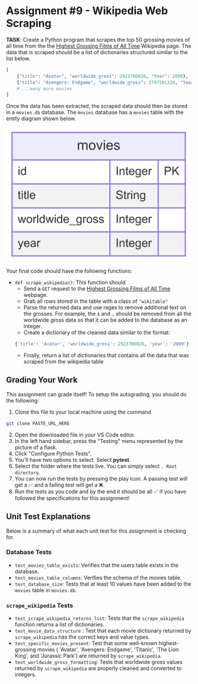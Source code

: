 # Assignment #9 - Wikipedia Web Scraping

**TASK**: Create a Python program that scrapes the top 50 grossing movies of all time from the the [Highest Grossing Films of All Time](https://en.wikipedia.org/wiki/List_of_highest-grossing_films) Wikipedia page. The data that is scraped should be a list of dictionaries structured similar to the list below.

```python
[
    {"title": "Avatar", "worldwide_gross": 2923706026, "Year": 2009},
    {"title": "Avengers: Endgame", "worldwide_gross": 2797501328, "Year": 2019},
    # ...many more movies
]
```

Once the data has been extracted, the scraped data should then be stored in a `movies.db` database. The `movies` database has a `movies` table with the entity diagram shown below.

![ER Diagram](ER_Diagram.png)

Your final code should have the following functions:
- `def scrape_wikipedia()`: This function should 
    - Send a `GET` request to the [Highest Grossing Films of All Time](https://en.wikipedia.org/wiki/List_of_highest-grossing_films) webpage.
    - Grab all rows stored in the table with a class of `"wikitable"`
    - Parse the returned data and use regex to remove additional text on the grosses. For example, the `$` and `,` should be removed from all the worldwide gross data so that it can be added to the database as an integer.
    - Create a dictionary of the cleaned data similar to the format:
    ```python
    {'title': 'Avatar', 'worldwide_gross': 2923706026, 'year': '2009'} 
    ```
    - Finally, return a list of dictionaries that contains all the data that was scraped from the wikipedia table

## Grading Your Work
This assignment can grade itself! To setup the autograding, you should do the following:
1. Clone this file to your local machine using the command
```bash
git clone PASTE_URL_HERE
```
2. Open the downloaded file in your VS Code editor.
3. In the left hand sidebar, press the "Testing" menu represented by the picture of a flask.
4. Click "Configure Python Tests".
5. You'll have two options to select. Select **pytest**.
6. Select the folder where the tests live. You can simply select `. Root directory`.
7. You can now run the tests by pressing the play icon. A passing test will get a ✅ and a failing test will get a ❌.
8. Run the tests as you code and by the end it should be all ✅ if you have followed the specifications for this assignment!

## Unit Test Explanations

Below is a summary of what each unit test for this assignment is checking for.

### Database Tests
- `test_movies_table_exists`: Verifies that the users table exists in the database.
- `test_movies_table_columns`: Verifies the schema of the movies table.
- `test_database_size`: Tests that at least 10 values have been added to the `movies` table in `movies.db`.

### `scrape_wikipedia` Tests
- `test_scrape_wikipedia_returns_list`: Tests that the `scrape_wikipedia` function returns a list of dictionaries.
- `test_movie_data_structure` : Test that each movie dictionary returned by `scrape_wikipedia` has the correct keys and value types.
- `test_specific_movies_present`: Test that some well-known highest-grossing movies ( 'Avatar', 'Avengers: Endgame', 'Titanic', 'The Lion King', and 'Jurassic Park') are returned by `scrape_wikipedia`.
- `test_worldwide_gross_formatting`: Tests that worldwide gross values returned by `scrape_wikipedia` are properly cleaned and converted to integers.